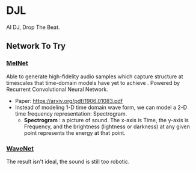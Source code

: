 # DJL
AI DJ, Drop The Beat.

## Network To Try
### [MelNet](https://sjvasquez.github.io/blog/melnet/)
Able to generate high-fidelity audio samples which capture structure at timescales that time-domain models have yet to achieve . Powered by Recurrent Convolutional Neural Network.
- Paper: https://arxiv.org/pdf/1906.01083.pdf
- Instead of modeling 1-D time domain wave form, we can model a 2-D time frequency representation: Spectrogram.
  - **Spectrogram** : a picture of sound. The x-axis is Time, the y-axis is Frequency, and the brightness (lightness or darkness) at any given point represents the energy at that point.

### [WaveNet](https://deepmind.com/blog/article/wavenet-generative-model-raw-audio)
The result isn't ideal, the sound is still too robotic.
